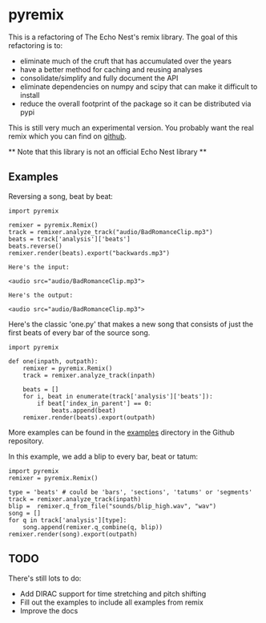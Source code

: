 # pyremix

This is a refactoring of The Echo Nest's remix library. The goal of this refactoring is to:

 - eliminate much of the cruft that has accumulated over the years
 - have a better method for caching and reusing analyses
 - consolidate/simplify and fully document the API
 - eliminate dependencies on numpy and scipy that can make it difficult to install
 - reduce the overall footprint of the package so it can be distributed via pypi
 
This is still very much an experimental version. You probably want the real remix
which you can find on [github](http://echonest.github.io/remix/). 

** Note that this library is not an official Echo Nest library **
 
## Examples


Reversing a song, beat by beat:

	import pyremix
	
    remixer = pyremix.Remix()
    track = remixer.analyze_track("audio/BadRomanceClip.mp3")
    beats = track['analysis']['beats']
    beats.reverse()
    remixer.render(beats).export("backwards.mp3")
    
    Here's the input:

    <audio src="audio/BadRomanceClip.mp3">
    
    Here's the output:

    <audio src="audio/BadRomanceClip.mp3">
    
    

Here's the classic 'one.py' that makes a new song that consists of just the first beats of every bar of the source song.

    import pyremix

    def one(inpath, outpath):
        remixer = pyremix.Remix()
        track = remixer.analyze_track(inpath)
        
        beats = []
        for i, beat in enumerate(track['analysis']['beats']):
            if beat['index_in_parent'] == 0:
                beats.append(beat)
        remixer.render(beats).export(outpath)

More examples can be found in the [examples](https://github.com/plamere/pyremix/tree/master/examples) directory in the Github repository.

In this example, we add a blip to every bar, beat or tatum:

	import pyremix
    remixer = pyremix.Remix()

	type = 'beats' # could be 'bars', 'sections', 'tatums' or 'segments'
    track = remixer.analyze_track(inpath)
    blip =  remixer.q_from_file("sounds/blip_high.wav", "wav")
    song = []
    for q in track['analysis'][type]:
        song.append(remixer.q_combine(q, blip))
    remixer.render(song).export(outpath)

            
## TODO
There's still lots to do:

  - Add DIRAC support for time stretching and pitch shifting
  - Fill out the examples to include all examples from remix
  - Improve the docs
 
 